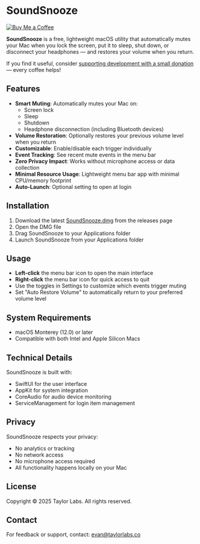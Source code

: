 # SoundSnooze

[![Buy Me a Coffee](https://img.shields.io/badge/Buy%20Me%20a%20Coffee-☕-ffdd00?style=flat-square)](https://buymeacoffee.com/evan.taylor)

**SoundSnooze** is a free, lightweight macOS utility that automatically mutes your Mac when you lock the screen, put it to sleep, shut down, or disconnect your headphones — and restores your volume when you return.

If you find it useful, consider [supporting development with a small donation](https://buymeacoffee.com/evan.taylor) — every coffee helps!

## Features

- **Smart Muting**: Automatically mutes your Mac on:
  - Screen lock
  - Sleep
  - Shutdown
  - Headphone disconnection (including Bluetooth devices)
- **Volume Restoration**: Optionally restores your previous volume level when you return
- **Customizable**: Enable/disable each trigger individually
- **Event Tracking**: See recent mute events in the menu bar
- **Zero Privacy Impact**: Works without microphone access or data collection
- **Minimal Resource Usage**: Lightweight menu bar app with minimal CPU/memory footprint
- **Auto-Launch**: Optional setting to open at login

## Installation

1. Download the latest [SoundSnooze.dmg](https://github.com/evantaylor/soundsnooze/releases/latest) from the releases page
2. Open the DMG file
3. Drag SoundSnooze to your Applications folder
4. Launch SoundSnooze from your Applications folder

## Usage

- **Left-click** the menu bar icon to open the main interface
- **Right-click** the menu bar icon for quick access to quit
- Use the toggles in Settings to customize which events trigger muting
- Set "Auto Restore Volume" to automatically return to your preferred volume level

## System Requirements

- macOS Monterey (12.0) or later
- Compatible with both Intel and Apple Silicon Macs

## Technical Details

SoundSnooze is built with:
- SwiftUI for the user interface
- AppKit for system integration
- CoreAudio for audio device monitoring
- ServiceManagement for login item management

## Privacy

SoundSnooze respects your privacy:
- No analytics or tracking
- No network access
- No microphone access required
- All functionality happens locally on your Mac

## License

Copyright © 2025 Taylor Labs. All rights reserved.

## Contact

For feedback or support, contact: [evan@taylorlabs.co](mailto:evan@taylorlabs.co)
